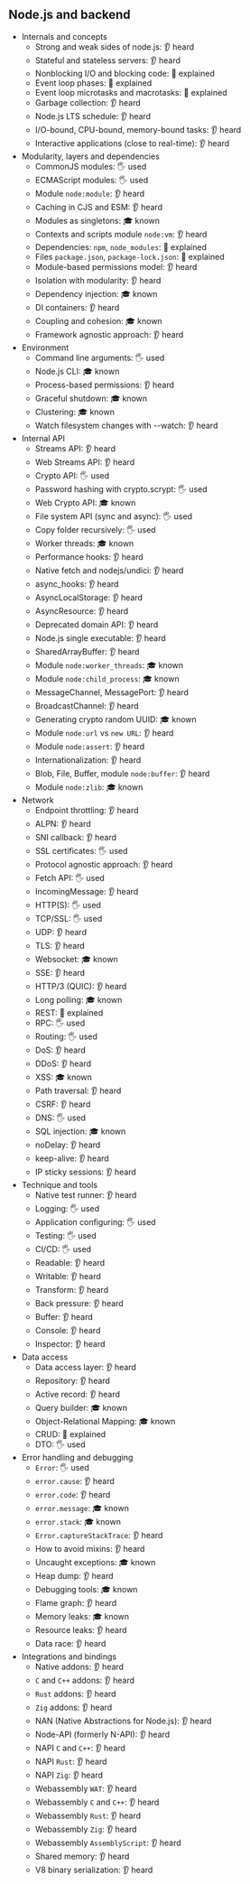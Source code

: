 ## Node.js and backend

- Internals and concepts
  - Strong and weak sides of node.js: 👂 heard
  - Stateful and stateless servers: 👂 heard
  - Nonblocking I/O and blocking code: 🙋 explained
  - Event loop phases: 🙋 explained
  - Event loop microtasks and macrotasks: 🙋 explained
  - Garbage collection: 👂 heard
  - Node.js LTS schedule: 👂 heard
  - I/O-bound, CPU-bound, memory-bound tasks: 👂 heard
  - Interactive applications (close to real-time): 👂 heard
- Modularity, layers and dependencies
  - CommonJS modules: 🖐️ used
  - ECMAScript modules: 🖐️ used
  - Module `node:module`: 👂 heard
  - Caching in CJS and ESM: 👂 heard
  - Modules as singletons: 🎓 known
  - Contexts and scripts module `node:vm`: 👂 heard
  - Dependencies: `npm`, `node_modules`: 🙋 explained
  - Files `package.json`, `package-lock.json`: 🙋 explained
  - Module-based permissions model: 👂 heard
  - Isolation with modularity: 👂 heard
  - Dependency injection: 🎓 known
  - DI containers: 👂 heard
  - Coupling and cohesion: 🎓 known
  - Framework agnostic approach: 👂 heard
- Environment
  - Command line arguments: 🖐️ used
  - Node.js CLI: 🎓 known
  - Process-based permissions: 👂 heard
  - Graceful shutdown: 🎓 known
  - Clustering: 🎓 known
  - Watch filesystem changes with --watch: 👂 heard
- Internal API
  - Streams API: 👂 heard
  - Web Streams API: 👂 heard
  - Crypto API: 🖐️ used
  - Password hashing with crypto.scrypt: 🖐️ used
  - Web Crypto API: 🎓 known
  - File system API (sync and async): 🖐️ used
  - Copy folder recursively: 🖐️ used
  - Worker threads: 🎓 known
  - Performance hooks: 👂 heard
  - Native fetch and nodejs/undici: 👂 heard
  - async_hooks: 👂 heard
  - AsyncLocalStorage: 👂 heard
  - AsyncResource: 👂 heard
  - Deprecated domain API: 👂 heard
  - Node.js single executable: 👂 heard
  - SharedArrayBuffer: 👂 heard
  - Module `node:worker_threads`: 🎓 known
  - Module `node:child_process`: 🎓 known
  - MessageChannel, MessagePort: 👂 heard
  - BroadcastChannel: 👂 heard
  - Generating crypto random UUID: 🎓 known
  - Module `node:url` vs `new URL`: 👂 heard
  - Module `node:assert`: 👂 heard
  - Internationalization: 👂 heard
  - Blob, File, Buffer, module `node:buffer`: 👂 heard
  - Module `node:zlib`: 🎓 known
- Network
  - Endpoint throttling: 👂 heard
  - ALPN: 👂 heard
  - SNI callback: 👂 heard
  - SSL certificates: 🖐️ used
  - Protocol agnostic approach: 👂 heard
  - Fetch API: 🖐️ used
  - IncomingMessage: 👂 heard
  - HTTP(S): 🖐️ used
  - TCP/SSL: 🖐️ used
  - UDP: 👂 heard
  - TLS: 👂 heard
  - Websocket: 🎓 known
  - SSE: 👂 heard
  - HTTP/3 (QUIC): 👂 heard
  - Long polling: 🎓 known
  - REST: 🙋 explained
  - RPC: 🖐️ used
  - Routing: 🖐️ used
  - DoS: 👂 heard
  - DDoS: 👂 heard
  - XSS: 🎓 known
  - Path traversal: 👂 heard
  - CSRF: 👂 heard
  - DNS: 🖐️ used
  - SQL injection: 🎓 known
  - noDelay: 👂 heard
  - keep-alive: 👂 heard
  - IP sticky sessions: 👂 heard
- Technique and tools
  - Native test runner: 👂 heard
  - Logging: 🖐️ used
  - Application configuring: 🖐️ used
  - Testing: 🖐️ used
  - CI/CD: 🖐️ used
  - Readable: 👂 heard
  - Writable: 👂 heard
  - Transform: 👂 heard
  - Back pressure: 👂 heard
  - Buffer: 👂 heard
  - Console: 👂 heard
  - Inspector: 👂 heard
- Data access
  - Data access layer: 👂 heard
  - Repository: 👂 heard
  - Active record: 👂 heard
  - Query builder: 🎓 known
  - Object-Relational Mapping: 🎓 known
  - CRUD: 🙋 explained
  - DTO: 🖐️ used
- Error handling and debugging
  - `Error`: 🖐️ used
  - `error.cause`: 👂 heard
  - `error.code`: 👂 heard
  - `error.message`: 🎓 known
  - `error.stack`: 🎓 known
  - `Error.captureStackTrace`: 👂 heard
  - How to avoid mixins: 👂 heard
  - Uncaught exceptions: 🎓 known
  - Heap dump: 👂 heard
  - Debugging tools: 🎓 known
  - Flame graph: 👂 heard
  - Memory leaks: 🎓 known
  - Resource leaks: 👂 heard
  - Data race: 👂 heard
- Integrations and bindings
  - Native addons: 👂 heard
  - `C` and `C++` addons: 👂 heard
  - `Rust` addons: 👂 heard
  - `Zig` addons: 👂 heard
  - NAN (Native Abstractions for Node.js): 👂 heard
  - Node-API (formerly N-API): 👂 heard
  - NAPI `C` and `C++`: 👂 heard
  - NAPI `Rust`: 👂 heard
  - NAPI `Zig`: 👂 heard
  - Webassembly `WAT`: 👂 heard
  - Webassembly `C` and `C++`: 👂 heard
  - Webassembly `Rust`: 👂 heard
  - Webassembly `Zig`: 👂 heard
  - Webassembly `AssemblyScript`: 👂 heard
  - Shared memory: 👂 heard
  - V8 binary serialization: 👂 heard
